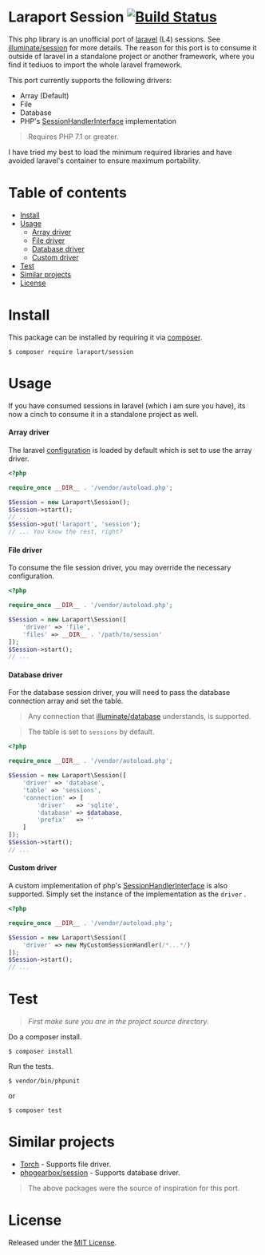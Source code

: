 Laraport Session [![Build Status](https://travis-ci.org/vendi-advertising/session.svg?branch=master)](https://travis-ci.org/vendi-advertising/session)
======
This php library is an unofficial port of [laravel](http://laravel.com/) (L4) sessions. See [illuminate/session](https://github.com/illuminate/session/tree/4.2) for more details. The reason for this port is to consume it outside of laravel in a standalone project or another framework, where you find it tediuos to import the whole laravel framework.

This port currently supports the following drivers:
- Array (Default)
- File
- Database
- PHP's [SessionHandlerInterface](http://php.net/manual/en/class.sessionhandlerinterface.php) implementation

> Requires PHP 7.1 or greater.

I have tried my best to load the minimum required libraries and have avoided laravel's container to ensure maximum portability.

# Table of contents

- [Install](#install)
- [Usage](#usage)
    - [Array driver](#array-driver)
    - [File driver](#file-driver)
    - [Database driver](#database-driver)
    - [Custom driver](#custom-driver)
- [Test](#test)
- [Similar projects](#similar-projects)
- [License](#license)

# Install

This package can be installed by requiring it via [composer](https://getcomposer.org).

```shell
$ composer require laraport/session
```

# Usage

If you have consumed sessions in laravel (which i am sure you have), its now a cinch to consume it in a standalone project as well.

#### Array driver

The laravel [configuration](https://github.com/laraport/session/blob/master/src/config.php) is loaded by default which is set to use the array driver.

```php
<?php

require_once __DIR__ . '/vendor/autoload.php';

$Session = new Laraport\Session();
$Session->start();
// ...
$Session->put('laraport', 'session');
// ... You know the rest, right?
```

#### File driver

To consume the file session driver, you may override the necessary configuration.

```php
<?php

require_once __DIR__ . '/vendor/autoload.php';

$Session = new Laraport\Session([
    'driver' => 'file',
    'files' => __DIR__ . '/path/to/session'
]);
$Session->start();
// ...
```

#### Database driver

For the database session driver, you will need to pass the database connection array and set the table.

> Any connection that [illuminate/database](https://github.com/illuminate/session/tree/4.2) understands, is supported.

> The table is set to `sessions` by default.

```php
<?php

require_once __DIR__ . '/vendor/autoload.php';

$Session = new Laraport\Session([
    'driver' => 'database',
    'table' => 'sessions',
    'connection' => [
        'driver'   => 'sqlite',
        'database' => $database,
        'prefix'   => ''
    ]
]);
$Session->start();
// ...
```

#### Custom driver

A custom implementation of php's [SessionHandlerInterface](http://php.net/manual/en/class.sessionhandlerinterface.php) is also supported. Simply set the instance of the implementation as the `driver` .

```php
<?php

require_once __DIR__ . '/vendor/autoload.php';

$Session = new Laraport\Session([
    'driver' => new MyCustomSessionHandler(/*...*/)
]);
$Session->start();
// ...
```

# Test
> *First make sure you are in the project source directory.*

Do a composer install.
```shell
$ composer install
```
Run the tests.
```shell
$ vendor/bin/phpunit
```
or
```shell
$ composer test
```

# Similar projects

- [Torch](https://github.com/mattstauffer/Torch/tree/4.2) - Supports file driver.
- [phpgearbox/session](https://github.com/phpgearbox/session) - Supports database driver.

> The above packages were the source of inspiration for this port.

# License

Released under the [MIT License](http://opensource.org/licenses/MIT).

